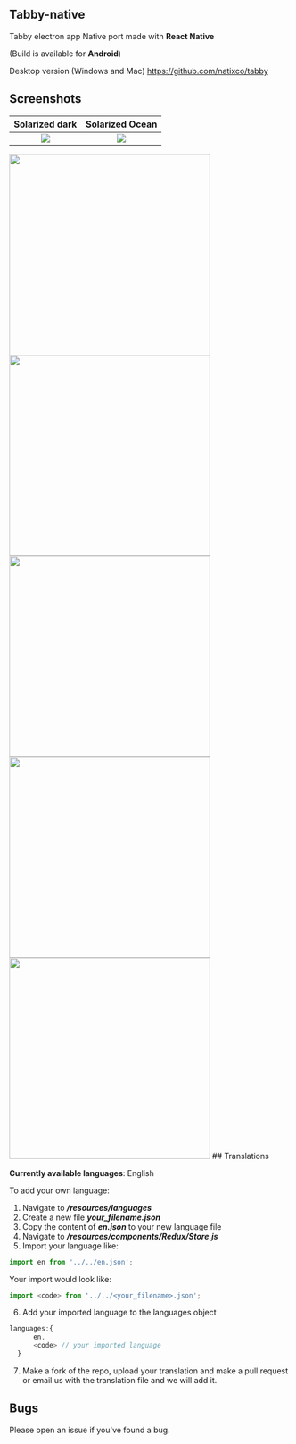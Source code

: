 ## Tabby-native

Tabby electron app Native port made with **React Native**

(Build is available for **Android**)

Desktop version (Windows and Mac)
https://github.com/natixco/tabby

## Screenshots
Solarized dark             |  Solarized Ocean
:-------------------------:|:-------------------------:
<img src="/resources/screenshots/screenshot-2.png" /> |  <img src="/resources/screenshots/screenshot-2.png"/>
<img src="/resources/screenshots/screenshot-2.png" width="360" />
<img src="/resources/screenshots/screenshot-4.png" width="360" />
<img src="/resources/screenshots/screenshot-3.png" width="360" />
<img src="/resources/screenshots/screenshot-1.png" width="360" />
<img src="/resources/screenshots/screenshot.png" width="360" />
## Translations

**Currently available languages**: English

To add your own language:
  1. Navigate to ***/resources/languages***
  2. Create a new file ***your_filename.json***
  3. Copy the content of ***en.json*** to your new language file
  4. Navigate to ***/resources/components/Redux/Store.js***
  5. Import your language like:
  ```js
  import en from '../../en.json';
  ```  
  Your import would look like:
  ```js
  import <code> from '../../<your_filename>.json';
  ```  
  6. Add your imported language to the languages object
  ```js
  languages:{
        en,
        <code> // your imported language
    }
  ```
  7. Make a fork of the repo, upload your translation and make a pull request or email us with the translation file and we will add it.

## Bugs
  Please open an issue if you've found a bug. 
